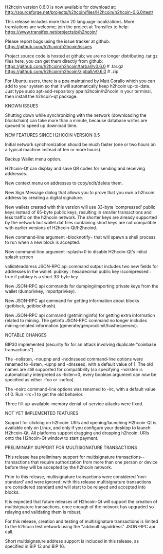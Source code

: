 H2hcoin version 0.6.0 is now available for download at:
http://sourceforge.net/projects/h2hcoin/files/H2hcoin/h2hcoin-0.6.0/test/

This release includes more than 20 language localizations.
More translations are welcome; join the
project at Transifex to help:
https://www.transifex.net/projects/p/h2hcoin/

Please report bugs using the issue tracker at github:
https://github.com/h2hcoin/h2hcoin/issues

Project source code is hosted at github; we are no longer
distributing .tar.gz files here, you can get them
directly from github:
https://github.com/h2hcoin/h2hcoin/tarball/v0.6.0  # .tar.gz
https://github.com/h2hcoin/h2hcoin/zipball/v0.6.0  # .zip

For Ubuntu users, there is a ppa maintained by Matt Corallo which
you can add to your system so that it will automatically keep
h2hcoin up-to-date.  Just type
sudo apt-add-repository ppa:h2hcoin/h2hcoin
in your terminal, then install the h2hcoin-qt package.


KNOWN ISSUES

Shutting down while synchronizing with the network
(downloading the blockchain) can take more than a minute,
because database writes are queued to speed up download
time.


NEW FEATURES SINCE H2HCOIN VERSION 0.5

Initial network synchronization should be much faster
(one or two hours on a typical machine instead of ten or more
hours).

Backup Wallet menu option.

H2hcoin-Qt can display and save QR codes for sending
and receiving addresses.

New context menu on addresses to copy/edit/delete them.

New Sign Message dialog that allows you to prove that you
own a h2hcoin address by creating a digital
signature.

New wallets created with this version will
use 33-byte 'compressed' public keys instead of
65-byte public keys, resulting in smaller
transactions and less traffic on the h2hcoin
network. The shorter keys are already supported
by the network but wallet.dat files containing
short keys are not compatible with earlier
versions of H2hcoin-Qt/h2hcoind.

New command-line argument -blocknotify=<command>
that will spawn a shell process to run <command> 
when a new block is accepted.

New command-line argument -splash=0 to disable
H2hcoin-Qt's initial splash screen

validateaddress JSON-RPC api command output includes
two new fields for addresses in the wallet:
pubkey : hexadecimal public key
iscompressed : true if pubkey is a short 33-byte key

New JSON-RPC api commands for dumping/importing
private keys from the wallet (dumprivkey, importprivkey).

New JSON-RPC api command for getting information about
blocks (getblock, getblockhash).

New JSON-RPC api command (getmininginfo) for getting
extra information related to mining. The getinfo
JSON-RPC command no longer includes mining-related
information (generate/genproclimit/hashespersec).



NOTABLE CHANGES

BIP30 implemented (security fix for an attack involving
duplicate "coinbase transactions").

The -nolisten, -noupnp and -nodnsseed command-line
options were renamed to -listen, -upnp and -dnsseed,
with a default value of 1. The old names are still
supported for compatibility (so specifying -nolisten
is automatically interpreted as -listen=0; every
boolean argument can now be specified as either
-foo or -nofoo).

The -noirc command-line options was renamed to
-irc, with a default value of 0. Run -irc=1 to
get the old behavior.

Three fill-up-available-memory denial-of-service
attacks were fixed.


NOT YET IMPLEMENTED FEATURES

Support for clicking on h2hcoin: URIs and
opening/launching H2hcoin-Qt is available only on Linux,
and only if you configure your desktop to launch
H2hcoin-Qt. All platforms support dragging and dropping
h2hcoin: URIs onto the H2hcoin-Qt window to start
payment.


PRELIMINARY SUPPORT FOR MULTISIGNATURE TRANSACTIONS

This release has preliminary support for multisignature
transactions-- transactions that require authorization
from more than one person or device before they
will be accepted by the h2hcoin network.

Prior to this release, multisignature transactions
were considered 'non-standard' and were ignored;
with this release multisignature transactions are
considered standard and will start to be relayed
and accepted into blocks.

It is expected that future releases of H2hcoin-Qt
will support the creation of multisignature transactions,
once enough of the network has upgraded so relaying
and validating them is robust.

For this release, creation and testing of multisignature
transactions is limited to the h2hcoin test network using
the "addmultisigaddress" JSON-RPC api call.

Short multisignature address support is included in this
release, as specified in BIP 13 and BIP 16.
